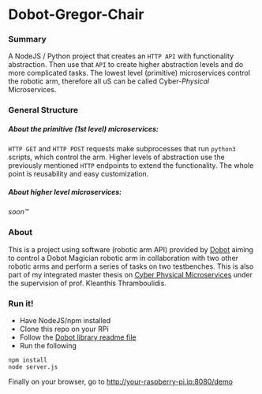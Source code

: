 # Dobot-Gregor-Chair

### Summary

A NodeJS / Python project that creates an ```HTTP API``` with functionality abstraction. Then use that ```API``` to create higher abstraction levels and do more complicated tasks. The lowest level (primitive) microservices control the robotic arm, therefore all uS can be called Cyber-*Physical* Microservices.

### General Structure

##### About the primitive (1st level) microservices:

```HTTP GET``` and ```HTTP POST``` requests make subprocesses that run ```python3``` scripts, which control the arm. Higher levels of abstraction use the previously mentioned ```HTTP``` endpoints to extend the functionality. The whole point is reusability and easy customization.

##### About higher level microservices:

*soon™*

### About

This is a project using software (robotic arm API) provided by [Dobot](https://www.dobot.cc/) aiming to control a Dobot Magician robotic arm in collaboration with two other robotic arms and perform a series of tasks on two testbenches. This is also part of my integrated master thesis on [Cyber Physical Microservices](https://sites.google.com/view/cyber-physical-microservice/gregor-chair) under the supervision of prof. Kleanthis Thramboulidis.

### Run it!
- Have NodeJS/npm installed
- Clone this repo on your RPi
- Follow the [Dobot library readme file](/commands/libs/readme.txt)
- Run the following
```
npm install
node server.js
```

Finally on your browser, go to http://your-raspberry-pi.ip:8080/demo

